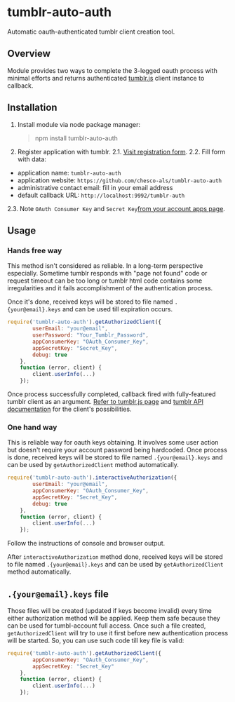 # tumblr-auto-auth

Automatic oauth-authenticated tumblr client creation tool.

## Overview

Module provides two ways to complete the 3-legged oauth process with minimal efforts and returns authenticated
[tumblr.js](https://github.com/tumblr/tumblr.js) client instance to callback.

## Installation

1. Install module via node package manager:

	> npm install tumblr-auto-auth

2. Register application with tumblr.
2.1. [Visit registration form](http://www.tumblr.com/oauth/register).
2.2. Fill form with data:

* application name: `tumblr-auto-auth`
* application website: `https://github.com/chesco-als/tumblr-auto-auth`
* administrative contact email: fill in your email address
* default callback URL: `http://localhost:9992/tumblr-auth`

2.3. Note `OAuth Consumer Key` and `Secret Key`[from your account apps page](http://www.tumblr.com/oauth/apps).

## Usage

### Hands free way

This method isn't considered as reliable. In a long-term perspective especially.
Sometime tumblr responds with "page not found" code or request timeout can be too long
or tumblr html code contains some irregularities and it fails accomplishment of the authentication process.

Once it's done, received keys will be stored to file named `.{your@email}.keys` and can be used
till expiration occurs.

```js
require('tumblr-auto-auth').getAuthorizedClient({
		userEmail: "your@email",
		userPassword: "Your_Tumblr_Password",
		appConsumerKey: "OAuth_Consumer_Key",
		appSecretKey: "Secret_Key",
		debug: true
	},
	function (error, client) {
		client.userInfo(...)
	});
```

Once process successfully completed, callback fired with fully-featured tumblr client as an argument.
[Refer to tumblr.js page](https://github.com/tumblr/tumblr.js) and [tumblr API documentation](http://www.tumblr.com/docs/en/api/v2)
for the client's possibilities.

### One hand way

This is reliable way for oauth keys obtaining. It involves some user action but doesn't require your account password
being hardcoded. Once process is done, received keys will be stored to file named `.{your@email}.keys` and can be used
by `getAuthorizedClient` method automatically.

```js
require('tumblr-auto-auth').interactiveAuthorization({
		userEmail: "your@email",
		appConsumerKey: "OAuth_Consumer_Key",
		appSecretKey: "Secret_Key",
		debug: true
	},
	function (error, client) {
		client.userInfo(...)
	});
```

Follow the instructions of console and browser output.

After `interactiveAuthorization` method done, received keys will be stored to file named `.{your@email}.keys` and can
be used by `getAuthorizedClient` method automatically.

## `.{your@email}.keys` file

Those files will be created (updated if keys become invalid) every time either authorization method will be applied.
Keep them safe because they can be used for tumbl-account full access. Once such a file created, `getAuthorizedClient`
will try to use it first before new authentication process will be started. So, you can use such code till key
file is valid:

```js
require('tumblr-auto-auth').getAuthorizedClient({
		appConsumerKey: "OAuth_Consumer_Key",
		appSecretKey: "Secret_Key"
	},
	function (error, client) {
		client.userInfo(...)
	});
```
